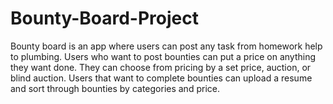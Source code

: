 # Bounty-Board-Project

Bounty board is an app where users can post any task from homework help to plumbing. 
Users who want to post bounties can put a price on anything they want done. 
They can choose from pricing by a set price, auction, or blind auction. 
Users that want to complete bounties can upload a resume and sort through bounties by categories and price.
